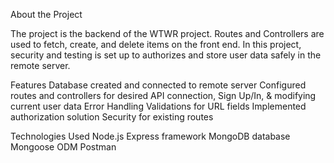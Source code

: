 About the Project

The project is the backend of the WTWR project. Routes and Controllers are used to fetch, create, and delete items on the front end. In this project, security and testing is set up to authorizes and store user data safely in the remote server.

Features
Database created and connected to remote server
Configured routes and controllers for desired API connection, Sign Up/In, & modifying current user data
Error Handling
Validations for URL fields
Implemented authorization solution
Security for existing routes

Technologies Used
Node.js
Express framework
MongoDB database
Mongoose ODM
Postman
